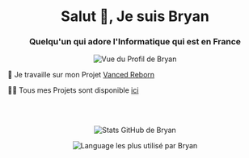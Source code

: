 <h1 align="center">Salut 👋, Je suis Bryan</h1>
<h3 align="center">Quelqu'un qui adore l'Informatique qui est en France</h3>

<p align="center"> <img src="https://komarev.com/ghpvc/?username=LeBazarDeBryan&style=flat&label=Vue+du+Profil" alt="Vue du Profil de Bryan" /> </p>

🔭 Je travaille sur mon Projet [Vanced Reborn](https://github.com/LeBazarDeBryan/VancedReborn)

👨‍💻 Tous mes Projets sont disponible [ici](https://github.com/LeBazarDeBryan?tab=repositories)

<br></br>
<p align="center"><img src="https://github-readme-stats.vercel.app/api?username=LeBazarDeBryan&show_icons=true&theme=transparent&locale=fr" alt="Stats GitHub de Bryan" /></p>

<p align="center"><img src="https://github-readme-stats.vercel.app/api/top-langs?username=LeBazarDeBryan&show_icons=true&locale=fr&layout=compact&theme=transparent" alt="Language les plus utilisé par Bryan" /></p>
